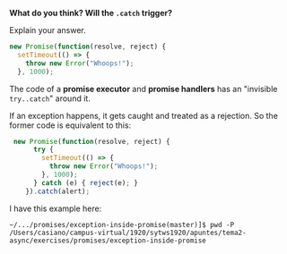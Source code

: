 **What do you think? Will the `.catch` trigger?**

Explain your answer.

```js
new Promise(function(resolve, reject) {
  setTimeout(() => {
    throw new Error("Whoops!");
  }, 1000);
```

The code of a **promise executor** and **promise handlers** has an "invisible `try..catch`" around it. 

If an exception happens, it gets caught and treated as a rejection. So the former code is equivalent to this:

```js
 new Promise(function(resolve, reject) {
      try {
        setTimeout(() => {
          throw new Error("Whoops!");
        }, 1000);
      } catch (e) { reject(e); }
    }).catch(alert);
```


I have this example here:

```
~/.../promises/exception-inside-promise(master)]$ pwd -P
/Users/casiano/campus-virtual/1920/sytws1920/apuntes/tema2-async/exercises/promises/exception-inside-promise
```





